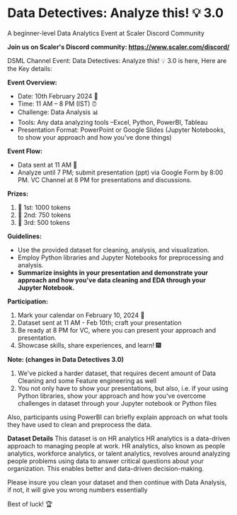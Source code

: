 # Data Detectives: Analyze this! 💡 3.0

A beginner-level Data Analytics Event at Scaler Discord Community

**Join us on Scaler's Discord community: https://www.scaler.com/discord/**


DSML Channel Event: Data Detectives: Analyze this! 💡 3.0 is here, Here are the Key details: 

**Event Overview:**
* Date: 10th February 2024 📅
* Time: 11 AM – 8 PM (IST) ⏰
* Challenge: Data Analysis 📊
* Tools: Any data analyzing tools –Excel, Python, PowerBI, Tableau
* Presentation Format: PowerPoint or Google Slides (Jupyter Notebooks, to show your approach and how you've done things) 



**Event Flow:**
* Data sent at 11 AM 📂
* Analyze until 7 PM; submit presentation (ppt) via Google Form by 8:00 PM.
VC Channel at 8 PM for presentations and discussions.



**Prizes:**
1. 🥇 1st: 1000 tokens
2. 🥈 2nd: 750 tokens
3. 🥉 3rd: 500 tokens



**Guidelines:**
* Use the provided dataset for cleaning, analysis, and visualization.
* Employ Python libraries and Jupyter Notebooks for preprocessing and analysis.
* **Summarize insights in your presentation and demonstrate your approach and how you've data cleaning and EDA through your Jupyter Notebook.**



**Participation:**
1. Mark your calendar on February 10, 2024 📅
2. Dataset sent at 11 AM - Feb 10th; craft your presentation
3. Be ready at 8 PM for VC, where you can present your approach and presentation.
4. Showcase skills, share experiences, and learn! 🎆



**Note: (changes in Data Detectives 3.0)**
1. We've picked a harder dataset, that requires decent amount of Data Cleaning and some Feature engineering as well
2. You not only have to show your presentations, but also, i.e. if your using Python libraries, show your approach and how you've overcome challenges in dataset through your Jupyter notebook or Python files

Also, participants using PowerBI can briefly explain approach on what tools they have used to clean and preprocess the data.

**Dataset Details**
This dataset is on HR analytics
HR analytics is a data-driven approach to managing people at work. HR analytics, also known as people analytics, workforce analytics, or talent analytics, revolves around analyzing people problems using data to answer critical questions about your organization. This enables better and data-driven decision-making.

Please insure you clean your dataset and then continue with Data Analysis, if not, it will give you wrong numbers essentially


Best of luck! 🏆

